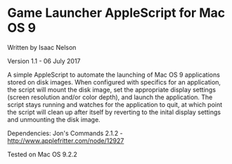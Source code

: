 # Game Launcher AppleScript for Mac OS 9
Written by Isaac Nelson

Version 1.1 - 06 July 2017

A simple AppleScript to automate the launching of Mac OS 9 applications stored on disk images. When configured with specifics for an application, the script will mount the disk image, set the appropriate display settings (screen resolution and/or color depth), and launch the application. The script stays running and watches for the application to quit, at which point the script will clean up after itself by reverting to the inital display settings and unmounting the disk image.

Dependencies: Jon's Commands 2.1.2 - http://www.applefritter.com/node/12927

Tested on Mac OS 9.2.2
